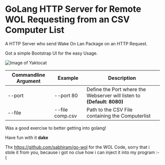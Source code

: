 # GoLang HTTP Server for Remote WOL Requesting from an CSV Computer List

A HTTP Server who send Wake On Lan Package on an HTTP Request.

Got a simple Bootstrap UI for the easy Usage.

![Image of Yaktocat](https://octodex.github.com/images/yaktocat.png)



| Commandline Argument | Example          | Description                                                                            |
| -------------------- | ---------------- | -------------------------------------------------------------------------------------- |
| --port               | --port 80        | Define the Port where the Webserver will listen to **(Default: 8080)**                 |
| --file               | --file comp.csv  | Path to the CSV File containing the Computerlist                                       |


Was a good exercise to better getting into golang!

Have fun with it **dake**

Thx https://github.com/sabhiram/go-wol for the WOL Code, sorry that i stole it from you, because i got no clue how i can inject it into my program :-(